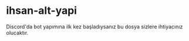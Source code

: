 # ihsan-alt-yapi
Discord'da bot yapımına ilk kez başladıysanız bu dosya sizlere ihtiyacınız olucaktır.
